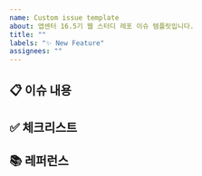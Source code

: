 ```yaml
---
name: Custom issue template
about: 앱센터 16.5기 웹 스터디 레포 이슈 템플릿입니다.
title: ""
labels: "✨ New Feature"
assignees: ""
---
```


## 📋 이슈 내용

## ✅ 체크리스트

## 📚 레퍼런스
